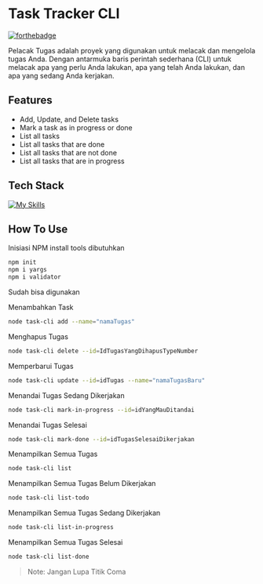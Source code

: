 # Task Tracker CLI
[![forthebadge](https://forthebadge.com/images/featured/featured-built-with-love.svg)](https://forthebadge.com)

Pelacak Tugas adalah proyek yang digunakan untuk melacak dan mengelola tugas Anda. Dengan antarmuka baris perintah sederhana (CLI) untuk melacak apa yang perlu Anda lakukan, apa yang telah Anda lakukan, dan apa yang sedang Anda kerjakan.

## Features
- Add, Update, and Delete tasks
- Mark a task as in progress or done
- List all tasks
- List all tasks that are done
- List all tasks that are not done
- List all tasks that are in progress

## Tech Stack
[![My Skills](https://skillicons.dev/icons?i=js,nodejs&perline=3)](https://skillicons.dev)
## How To Use
Inisiasi NPM install tools dibutuhkan
```sh
npm init
npm i yargs
npm i validator
```
Sudah bisa digunakan

Menambahkan Task
```sh
node task-cli add --name="namaTugas"
```
Menghapus Tugas

```sh
node task-cli delete --id=IdTugasYangDihapusTypeNumber
```
Memperbarui Tugas

```sh
node task-cli update --id=idTugas --name="namaTugasBaru"
```
Menandai Tugas Sedang Dikerjakan

```sh
node task-cli mark-in-progress --id=idYangMauDitandai
```
Menandai Tugas Selesai

```sh
node task-cli mark-done --id=idTugasSelesaiDikerjakan
```
Menampilkan Semua Tugas

```sh
node task-cli list
```
Menampilkan Semua Tugas Belum Dikerjakan

```sh
node task-cli list-todo
```
Menampilkan Semua Tugas Sedang Dikerjakan

```sh
node task-cli list-in-progress
```
Menampilkan Semua Tugas Selesai

```sh
node task-cli list-done
```

> Note: Jangan Lupa Titik Coma
